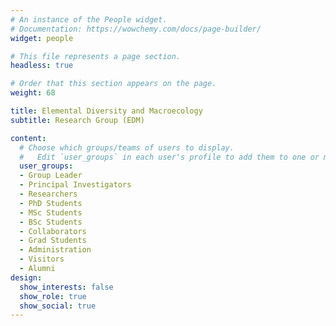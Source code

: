 ```yaml
---
# An instance of the People widget.
# Documentation: https://wowchemy.com/docs/page-builder/
widget: people

# This file represents a page section.
headless: true

# Order that this section appears on the page.
weight: 68

title: Elemental Diversity and Macroecology 
subtitle: Research Group (EDM)

content:
  # Choose which groups/teams of users to display.
  #   Edit `user_groups` in each user's profile to add them to one or more of these groups.
  user_groups:
  - Group Leader
  - Principal Investigators
  - Researchers
  - PhD Students
  - MSc Students
  - BSc Students
  - Collaborators
  - Grad Students
  - Administration
  - Visitors
  - Alumni
design:
  show_interests: false
  show_role: true
  show_social: true
---
```

